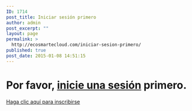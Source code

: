 ```yaml
---
ID: 1714
post_title: Iniciar sesión primero
author: admin
post_excerpt: ""
layout: page
permalink: >
  http://ecosmartecloud.com/iniciar-sesion-primero/
published: true
post_date: 2015-01-08 14:51:15
---
```


<h1>Por favor, <a href="http://ecosmartecloud.com/wp-login.php">inicie una sesión</a> primero.</h1>
<a href="/?page_id=1654">Haga clic aquí para inscribirse</a>